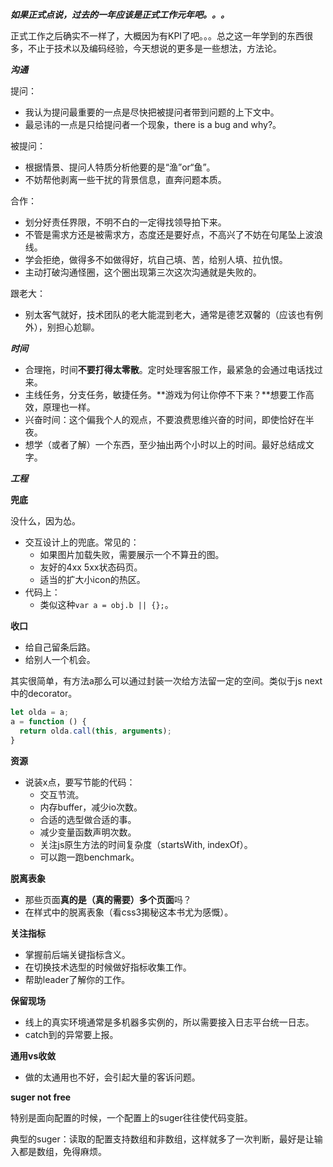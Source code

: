 ***如果正式点说，过去的一年应该是正式工作元年吧。。。***

正式工作之后确实不一样了，大概因为有KPI了吧。。。总之这一年学到的东西很多，不止于技术以及编码经验，今天想说的更多是一些想法，方法论。

***沟通***

提问：

- 我认为提问最重要的一点是尽快把被提问者带到问题的上下文中。
- 最忌讳的一点是只给提问者一个现象，there is a bug and why?。

被提问：

- 根据情景、提问人特质分析他要的是“渔”or“鱼”。
- 不妨帮他剥离一些干扰的背景信息，直奔问题本质。

合作：

- 划分好责任界限，不明不白的一定得找领导拍下来。
- 不管是需求方还是被需求方，态度还是要好点，不高兴了不妨在句尾坠上波浪线。
- 学会拒绝，做得多不如做得好，坑自己填、苦，给别人填、拉仇恨。
- 主动打破沟通怪圈，这个圈出现第三次这次沟通就是失败的。

跟老大：

- 别太客气就好，技术团队的老大能混到老大，通常是德艺双馨的（应该也有例外），别担心尬聊。

***时间***

- 合理拖，时间**不要打得太零散**。定时处理客服工作，最紧急的会通过电话找过来。
- 主线任务，分支任务，敏捷任务。**游戏为何让你停不下来？**想要工作高效，原理也一样。
- 兴奋时间：这个偏我个人的观点，不要浪费思维兴奋的时间，即使恰好在半夜。
- 想学（或者了解）一个东西，至少抽出两个小时以上的时间。最好总结成文字。

***工程***

**兜底**

没什么，因为怂。

- 交互设计上的兜底。常见的：
	- 如果图片加载失败，需要展示一个不算丑的图。
    - 友好的4xx 5xx状态码页。
    - 适当的扩大小icon的热区。
- 代码上：
	- 类似这种`var a = obj.b || {};`。

**收口**

- 给自己留条后路。
- 给别人一个机会。

其实很简单，有方法a那么可以通过封装一次给方法留一定的空间。类似于js next中的decorator。
```js
let olda = a;
a = function () {
  return olda.call(this, arguments);
}
```

**资源**

- 说装x点，要写节能的代码：
	- 交互节流。
    - 内存buffer，减少io次数。
    - 合适的选型做合适的事。
    - 减少变量函数声明次数。
    - 关注js原生方法的时间复杂度（startsWith, indexOf）。
    - 可以跑一跑benchmark。

**脱离表象**

- 那些页面**真的是（真的需要）多个页面**吗？
- 在样式中的脱离表象（看css3揭秘这本书尤为感慨）。

**关注指标**

- 掌握前后端关键指标含义。
- 在切换技术选型的时候做好指标收集工作。
- 帮助leader了解你的工作。

**保留现场**

- 线上的真实环境通常是多机器多实例的，所以需要接入日志平台统一日志。
- catch到的异常要上报。

**通用vs收敛**

- 做的太通用也不好，会引起大量的客诉问题。

**suger not free**

特别是面向配置的时候，一个配置上的suger往往使代码变脏。

典型的suger：读取的配置支持数组和非数组，这样就多了一次判断，最好是让输入都是数组，免得麻烦。